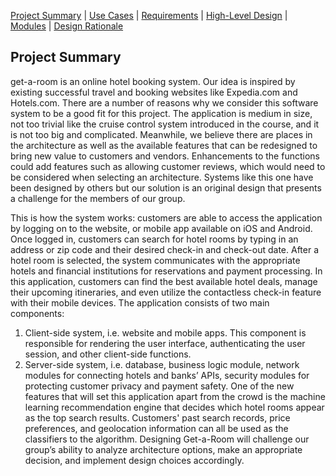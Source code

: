 [Project Summary](index.md) | [Use Cases](use_cases.md) | [Requirements](requirements.md) | [High-Level Design](high_level_design.md) | [Modules](modules.md) | [Design Rationale](design_rationale.md)

## Project Summary

get-a-room is an online hotel booking system. Our idea is inspired by existing successful travel and booking websites like Expedia.com and Hotels.com. There are a number of reasons why we consider this software system to be a good fit for this project. The application is medium in size, not too trivial like the cruise control system introduced in the course, and it is not too big and complicated. Meanwhile, we believe there are places in the architecture as well as the available features that can be redesigned to bring new value to customers and vendors. Enhancements to the functions could add features such as allowing customer reviews, which would need to be considered when selecting an architecture. Systems like this one have been designed by others but our solution is an original design that presents a challenge for the members of our group.

This is how the system works: customers are able to access the application by logging on to the website, or mobile app available on iOS and Android. Once logged in, customers can search for hotel rooms by typing in an address or zip code and their desired check-in and check-out date. After a hotel room is selected, the system communicates with the appropriate hotels and financial institutions for reservations and payment processing. In this application, customers can find the best available hotel deals, manage their upcoming itineraries, and even utilize the contactless check-in feature with their mobile devices.
The application consists of two main components:

1) Client-side system, i.e. website and mobile apps. This component is responsible for rendering the user interface, authenticating the user session, and other client-side functions.
2) Server-side system, i.e. database, business logic module, network modules for connecting hotels and banks’ APIs, security modules for protecting customer privacy and payment safety. One of the new features that will set this application apart from the crowd is the machine learning recommendation engine that decides which hotel rooms appear as the top search results. Customers' past search records, price preferences, and geolocation information can all be used as the classifiers to the algorithm.
Designing Get-a-Room will challenge our group’s ability to analyze architecture options, make an appropriate decision, and implement design choices accordingly.
